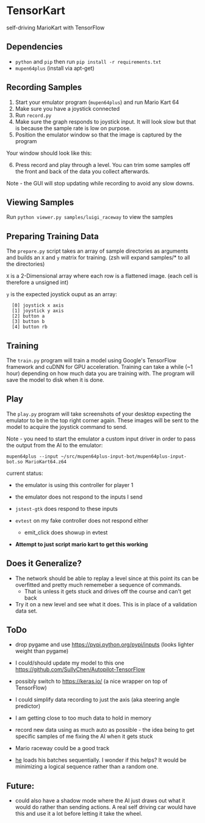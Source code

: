 TensorKart
==========

self-driving MarioKart with TensorFlow

Dependencies
------------
* `python` and `pip` then run `pip install -r requirements.txt`
* `mupen64plus` (install via apt-get)


Recording Samples
-----------------
1. Start your emulator program (`mupen64plus`) and run Mario Kart 64
2. Make sure you have a joystick connected
3. Run `record.py`
4. Make sure the graph responds to joystick input. It will look slow but that is because the sample rate is low on purpose.
5. Position the emulator window so that the image is captured by the program

Your window should look like this:

6. Press record and play through a level. You can trim some samples off the front and back of the data you collect afterwards.

Note - the GUI will stop updating while recording to avoid any slow downs.


Viewing Samples
---------------
Run `python viewer.py samples/luigi_raceway` to view the samples


Preparing Training Data
-----------------------
The `prepare.py` script takes an array of sample directories as arguments and builds an `X` and `y` matrix for training. (zsh will expand samples/* to all the directories)

`X` is a 2-Dimensional array where each row is a flattened image. (each cell is therefore a unsigned int)

`y` is the expected joystick ouput as an array:

```
  [0] joystick x axis
  [1] joystick y axis
  [2] button a
  [3] button b
  [4] button rb
```


Training
--------
The `train.py` program will train a model using Google's TensorFlow framework and cuDNN for GPU acceleration. Training can take a while (~1 hour) depending on how much data you are training with. The program will save the model to disk when it is done.


Play
----
The `play.py` program will take screenshots of your desktop expecting the emulator to be in the top right corner again. These images will be sent to the model to acquire the joystick command to send.

Note - you need to start the emulator a custom input driver in order to pass the output from the AI to the emulator:

```
mupen64plus --input ~/src/mupen64plus-input-bot/mupen64plus-input-bot.so MarioKart64.z64
```

current status:
* the emulator is using this controller for player 1
* the emulator does not respond to the inputs I send
* `jstest-gtk` does respond to these inputs
* `evtest` on my fake controller does not respond either
  * emit_click does showup in evtest

* **Attempt to just script mario kart to get this working**


Does it Generalize?
-------------------
* The network should be able to replay a level since at this point its can be overfitted and pretty much rememeber a sequence of commands.
  * That is unless it gets stuck and drives off the course and can't get back
* Try it on a new level and see what it does. This is in place of a validation data set.


ToDo
----
* drop pygame and use https://pypi.python.org/pypi/inputs (looks lighter weight than pygame)
* I could/should update my model to this one https://github.com/SullyChen/Autopilot-TensorFlow
* possibly switch to https://keras.io/ (a nice wrapper on top of TensorFlow)

* I could simplify data recording to just the axis (aka steering angle predictor)

* I am getting close to too much data to hold in memory

* record new data using as much auto as possible - the idea being to get specific samples of me fixing the AI when it gets stuck

* Mario raceway could be a good track

* [he](https://github.com/SullyChen/Autopilot-TensorFlow) loads his batches sequentially. I wonder if this helps? It would be minimizing a logical sequence rather than a random one.

Future:
-------
* could also have a shadow mode where the AI just draws out what it would do rather than sending actions. A real self driving car would have this and use it a lot before letting it take the wheel.
